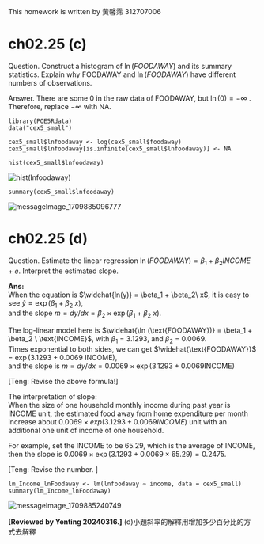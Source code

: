 This homework is written by 黃馨霈 312707006

# ch02.25 (c)
Question. Construct a histogram of $\ln(FOODAWAY)$ and its summary statistics. Explain why FOODAWAY and $\ln(FOODAWAY)$ have different numbers of observations.  

Answer. There are some 0 in the raw data of FOODAWAY, but $\ln(0)= - \infty$ .  
Therefore, replace $- \infty$ with NA.  

```
library(POE5Rdata)
data("cex5_small")

cex5_small$lnfoodaway <- log(cex5_small$foodaway)
cex5_small$lnfoodaway[is.infinite(cex5_small$lnfoodaway)] <- NA

hist(cex5_small$lnfoodaway)
```
![hist(lnfoodaway)](https://github.com/HWTeng-Course/202402-Financial-Econometrics/assets/145751254/0275dba5-883a-4524-96bc-c41d60266323)

```{r}
summary(cex5_small$lnfoodaway)
```
![messageImage_1709885096777](https://github.com/HWTeng-Course/202402-Financial-Econometrics/assets/145751254/1da876c1-3b8a-46f3-b1c1-80c23d62e248)

# ch02.25 (d)

Question. Estimate the linear regression $\ln(FOODAWAY)=\beta_1 + \beta_2 INCOME+ e$. Interpret the estimated slope.  

**Ans:**\
When the equation is $\widehat{ln(y)} = \beta_1 + \beta_2\ x$, it is easy to see $\widehat{y} = \exp(\beta_1 + \beta_2\ x)$,  
and the slope $m = dy/dx = \beta_2 \times \exp(\beta_1 + \beta_2 \ x)$. 

The log-linear model here is $\widehat{\ln (\text{FOODAWAY})} = \beta_1 + \beta_2 \ \text{INCOME}$, with $\beta_1$ = 3.1293, and $\beta_2$ = 0.0069.  
Times exponential to both sides, we can get $\widehat{\text{FOODAWAY}}$ = $\exp(3.1293 + 0.0069 \ \text{INCOME})$,  
and the slope is $m=dy/dx=0.0069\times \exp(3.1293+0.0069\text{INCOME})$

[Teng: Revise the above formula!]

The interpretation of slope:  
When the size of one household monthly income during past year is INCOME unit, the estimated food away from home expenditure per month increase about $0.0069\times exp(3.1293+0.0069INCOME)$ unit with an additional one unit of income of one household.  

For example, set the INCOME to be 65.29, which is the average of INCOME,  
then the slope is $0.0069\times \exp(3.1293+0.0069\times 65.29)=0.2475$.

[Teng: Revise the number. ]


```{r}
lm_Income_lnFoodaway <- lm(lnfoodaway ~ income, data = cex5_small)
summary(lm_Income_lnFoodaway)
```
![messageImage_1709885240749](https://github.com/HWTeng-Course/202402-Financial-Econometrics/assets/145751254/f51ad527-5861-4f7f-99d8-1f097c389cf0)

**[Reviewed by Yenting 20240316.]**
(d)小題斜率的解釋用增加多少百分比的方式去解釋

